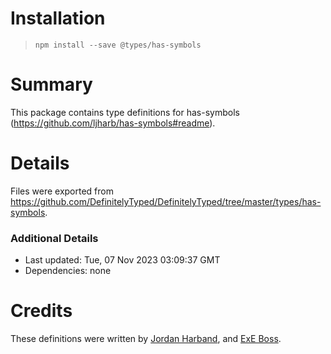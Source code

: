 # Installation
> `npm install --save @types/has-symbols`

# Summary
This package contains type definitions for has-symbols (https://github.com/ljharb/has-symbols#readme).

# Details
Files were exported from https://github.com/DefinitelyTyped/DefinitelyTyped/tree/master/types/has-symbols.

### Additional Details
 * Last updated: Tue, 07 Nov 2023 03:09:37 GMT
 * Dependencies: none

# Credits
These definitions were written by [Jordan Harband](https://github.com/ljharb), and [ExE Boss](https://github.com/ExE-Boss).
